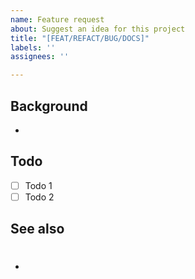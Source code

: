 ```yaml
---
name: Feature request
about: Suggest an idea for this project
title: "[FEAT/REFACT/BUG/DOCS]"
labels: ''
assignees: ''

---
```

## Background
-

## Todo
- [ ] Todo 1
- [ ] Todo 2

## See also
- #
